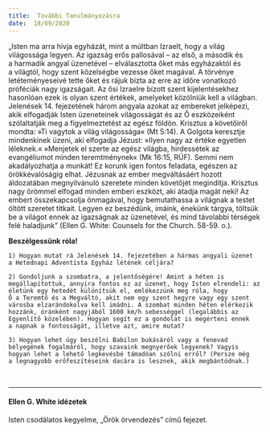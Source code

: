 ```yaml
---
title:  További Tanulmányozásra
date:  18/09/2020
---
```


„Isten ma arra hívja egyházát, mint a múltban Izraelt, hogy a világ világossága legyen. Az igazság erős pallosával – az első, a második és a harmadik angyal üzenetével – elválasztotta őket más egyházaktól és a világtól, hogy szent közelségbe vezesse őket magával. A törvénye letéteményeseivé tette őket és rájuk bízta az erre az időre vonatkozó próféciák nagy igazságait. Az ősi Izraelre bízott szent kijelentésekhez hasonlóan ezek is olyan szent értékek, amelyeket közölniük kell a világban. Jelenések 14. fejezetének három angyala azokat az embereket jelképezi, akik elfogadják Isten üzeneteinek világosságát és az Ő eszközeiként szólaltatják meg a figyelmeztetést az egész földön. Krisztus a követőiről mondta: »Ti vagytok a világ világossága« (Mt 5:14). A Golgota keresztje mindenkinek üzeni, aki elfogadja Jézust: »Ilyen nagy az értéke egyetlen léleknek.« »Menjetek el szerte az egész világba, hirdessétek az evangéliumot minden teremtménynek« (Mk 16:15, RÚF). Semmi nem akadályozhatja a munkát! Ez korunk igen fontos feladata, egészen az örökkévalóságig elhat. Jézusnak az ember megváltásáért hozott áldozatában megnyilvánuló szeretete minden követőjét megindítja. Krisztus nagy örömmel elfogad minden emberi eszközt, aki átadja magát neki! Az embert összekapcsolja önmagával, hogy bemutathassa a világnak a testet öltött szeretet titkait. Legyen ez beszédünk, imáink, énekünk tárgya, töltsük be a világot ennek az igazságnak az üzenetével, és mind távolabbi térségek felé haladjunk” (Ellen G. White: Counsels for the Church. 58-59. o.).

**Beszélgessünk róla!**

`1) Hogyan mutat rá Jelenések 14. fejezetében a hármas angyali üzenet a Hetednapi Adventista Egyház létének céljára?`

`2) Gondoljunk a szombatra, a jelentőségére! Amint a héten is megállapítottuk, annyira fontos ez az üzenet, hogy Isten elrendeli: az életünk egy hetedét különítsük el, emlékezzünk meg róla, hogy Ő a Teremtő és a Megváltó, akit nem egy szent hegyre vagy egy szent városba elzarándokolva kell imádni. A szombat minden héten elérkezik hozzánk, óránként nagyjából 1600 km/h sebességgel (legalábbis az Egyenlítő közelében). Hogyan segít ez a gondolat is megérteni ennek a napnak a fontosságát, illetve azt, amire mutat?`

`3) Hogyan lehet úgy beszélni Babilon bukásáról vagy a fenevad bélyegének fogalmáról, hogy szavaink megnyerőek legyenek? Vagyis hogyan lehet a lehető legkevésbé támadóan szólni erről? (Persze még a legnagyobb erőfeszítéseink dacára is lesznek, akik megbántódnak.)`

 

---

#### Ellen G. White idézetek

Isten csodálatos kegyelme, „Örök örvendezés” című fejezet.